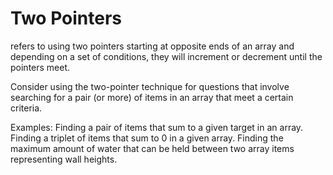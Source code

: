 # Two Pointers

refers to using two pointers starting at opposite ends of an array and depending on a set of conditions, they will increment or decrement until the pointers meet.

Consider using the two-pointer technique for questions that involve searching for a pair (or more) of items in an array that meet a certain criteria.

Examples:
Finding a pair of items that sum to a given target in an array.
Finding a triplet of items that sum to 0 in a given array.
Finding the maximum amount of water that can be held between two array items representing wall heights.
